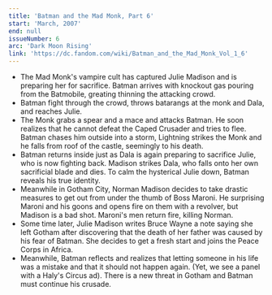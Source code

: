 ```yaml
---
title: 'Batman and the Mad Monk, Part 6'
start: 'March, 2007'
end: null
issueNumber: 6
arc: 'Dark Moon Rising'
link: 'https://dc.fandom.com/wiki/Batman_and_the_Mad_Monk_Vol_1_6'
---
```


- The Mad Monk's vampire cult has captured Julie Madison and is preparing her for sacrifice. Batman arrives with knockout gas pouring from the Batmobile, greating thinning the attacking crowd.
- Batman fight through the crowd, throws batarangs at the monk and Dala, and reaches Julie.
- The Monk grabs a spear and a mace and attacks Batman. He soon realizes that he cannot defeat the Caped Crusader and tries to flee. Batman chases him outside into a storm, Lightning strikes the Monk and he falls from roof of the castle, seemingly to his death.
- Batman returns inside just as Dala is again preparing to sacrifice Julie, who is now fighting back. Madison strikes Dala, who falls onto her own sacrificial blade and dies. To calm the hysterical Julie down, Batman reveals his true identity.
- Meanwhile in Gotham City, Norman Madison decides to take drastic measures to get out from under the thumb of Boss Maroni. He surprising Maroni and his goons and opens fire on them with a revolver, but Madison is a bad shot. Maroni's men return fire, killing Norman.
- Some time later, Julie Madison writes Bruce Wayne a note saying she left Gotham after discovering that the death of her father was caused by his fear of Batman. She decides to get a fresh start and joins the Peace Corps in Africa.
- Meanwhile, Batman reflects and realizes that letting someone in his life was a mistake and that it should not happen again. (Yet, we see a panel with a Haly's Circus ad). There is a new threat in Gotham and Batman must continue his crusade.
